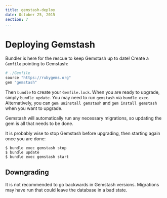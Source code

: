 ```yaml
---
title: gemstash-deploy
date: October 25, 2015
section: 7
...
```


# Deploying Gemstash

Bundler is here for the rescue to keep Gemstash up to date! Create a `Gemfile`
pointing to Gemstash:
```ruby
# ./Gemfile
source "https://rubygems.org"
gem "gemstash"
```

Then `bundle` to create your `Gemfile.lock`. When you are ready to upgrade,
simply `bundle update`. You may need to run `gemstash` via `bundle exec`.
Alternatively, you can `gem uninstall gemstash` and `gem install gemstash` when
you want to upgrade.

Gemstash will automatically run any necessary migrations, so updating the gem is
all that needs to be done.

It is probably wise to stop Gemstash before upgrading, then starting again once
you are done:
```
$ bundle exec gemstash stop
$ bundle update
$ bundle exec gemstash start
```

## Downgrading

It is not recommended to go backwards in Gemstash versions. Migrations may have
run that could leave the database in a bad state.
